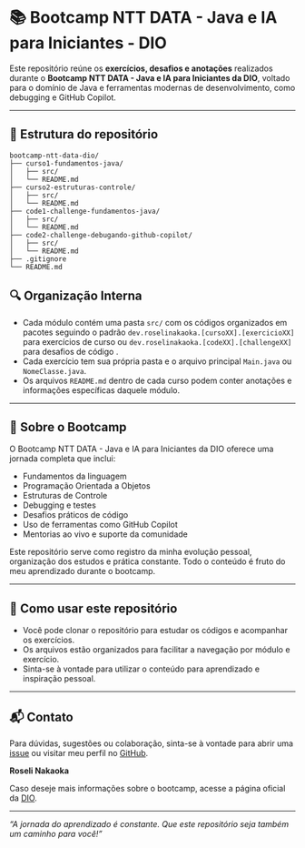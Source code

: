 
# 📚 Bootcamp NTT DATA - Java e IA para Iniciantes - DIO

Este repositório reúne os **exercícios, desafios e anotações** realizados durante o **Bootcamp NTT DATA - Java e IA para Iniciantes da DIO**, voltado para o domínio de Java e ferramentas modernas de desenvolvimento, como debugging e GitHub Copilot.

---

## 📁 Estrutura do repositório


```plaintext
bootcamp-ntt-data-dio/
├── curso1-fundamentos-java/
│   ├── src/
│   └── README.md
├── curso2-estruturas-controle/
│   ├── src/
│   └── README.md
├── code1-challenge-fundamentos-java/
│   ├── src/
│   └── README.md
├── code2-challenge-debugando-github-copilot/
│   ├── src/
│   └── README.md
├── .gitignore
└── README.md

```

## 🔍 Organização Interna

- Cada módulo contém uma pasta `src/` com os códigos organizados em pacotes seguindo o padrão `dev.roselinakaoka.[cursoXX].[exercicioXX]` para exercícios de curso ou `dev.roselinakaoka.[codeXX].[challengeXX]` para desafios de código .
- Cada exercício tem sua própria pasta e o arquivo principal `Main.java` ou `NomeClasse.java`.
- Os arquivos `README.md` dentro de cada curso podem conter anotações e informações específicas daquele módulo.

---

## 🚀 Sobre o Bootcamp

O Bootcamp NTT DATA - Java e IA para Iniciantes da DIO oferece uma jornada completa que inclui:

- Fundamentos da linguagem
- Programação Orientada a Objetos
- Estruturas de Controle
- Debugging e testes
- Desafios práticos de código
- Uso de ferramentas como GitHub Copilot
- Mentorias ao vivo e suporte da comunidade

Este repositório serve como registro da minha evolução pessoal, organização dos estudos e prática constante. Todo o conteúdo é fruto do meu aprendizado durante o bootcamp.

---

## 📌 Como usar este repositório

- Você pode clonar o repositório para estudar os códigos e acompanhar os exercícios.
- Os arquivos estão organizados para facilitar a navegação por módulo e exercício.
- Sinta-se à vontade para utilizar o conteúdo para aprendizado e inspiração pessoal.

---

## 📬 Contato

Para dúvidas, sugestões ou colaboração, sinta-se à vontade para abrir uma [issue](https://github.com/roseli-nakaoka/bootcamp-nttdata-java/issues) ou visitar meu perfil no [GitHub](https://github.com/roseli-nakaoka).
 
**Roseli Nakaoka**

Caso deseje mais informações sobre o bootcamp, acesse a página oficial da [DIO](https://www.dio.me/).

---

*“A jornada do aprendizado é constante. Que este repositório seja também um caminho para você!”*
